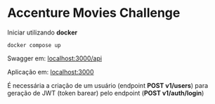 # Accenture Movies Challenge
Iniciar utilizando **docker**

``docker compose up``

Swagger em: [localhost:3000/api](localhost:3000/api)

Aplicação em: [localhost:3000](localhost:3000/api)

É necessária a criação de um usuário (endpoint **POST v1/users**) para geração
de JWT (token barear) pelo endpoint (**POST v1/auth/login**)
